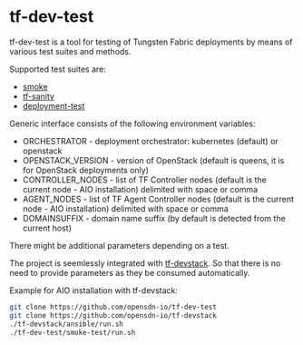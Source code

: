 # tf-dev-test

tf-dev-test is a tool for testing of Tungsten Fabric deployments by means of various test suites and methods.

Supported test suites are:
- [smoke](https://github.com/opensdn-io/tf-dev-test/tree/master/smoke-test)
- [tf-sanity](https://github.com/opensdn-io/tf-dev-test/tree/master/tf-sanity)
- [deployment-test](https://github.com/opensdn-io/tf-dev-test/tree/master/deployment-test)

Generic interface consists of the following environment variables:
- ORCHESTRATOR      - deployment orchestrator: kubernetes (default) or openstack
- OPENSTACK_VERSION - version of OpenStack (default is queens, it is for OpenStack deployments only)
- CONTROLLER_NODES  - list of TF Controller nodes (default is the current node - AIO installation)
                      delimited with space or comma
- AGENT_NODES       - list of TF Agent Controller nodes (default is the current node - AIO installation)
                      delimited with space or comma
- DOMAINSUFFIX      - domain name suffix (by default is detected from the current host)

There might be additional parameters depending on a test.

The project is seemlessly integrated with [tf-devstack](https://github.com/opensdn-io/tf-devstack/tree/master). So that there is no need to provide parameters as they be consumed automatically.

Example for AIO installation with tf-devstack:

```bash
git clone https://github.com/opensdn-io/tf-dev-test
git clone https://github.com/opensdn-io/tf-devstack
./tf-devstack/ansible/run.sh
./tf-dev-test/smoke-test/run.sh
```
